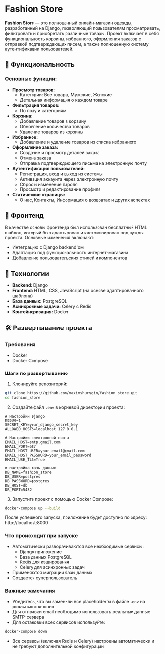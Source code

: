 # Fashion Store

**Fashion Store** — это полноценный онлайн-магазин одежды, разработанный на Django, позволяющий пользователям просматривать, фильтровать и приобретать различные товары. Проект включает в себя функциональность корзины, избранного, оформления заказов с отправкой подтверждающих писем, а также полноценную систему аутентификации пользователей.

## 🚀 Функциональность

### Основные функции:
- **Просмотр товаров:**
  - Категории: Все товары, Мужские, Женские
  - Детальная информация о каждом товаре
- **Фильтрация товаров:**
  - По полу и категориям
- **Корзина:**
  - Добавление товаров в корзину
  - Обновление количества товаров
  - Удаление товаров из корзины
- **Избранное:**
  - Добавление и удаление товаров из списка избранного
- **Оформление заказа:**
  - Создание и просмотр деталей заказа
  - Отмена заказа
  - Отправка подтверждающего письма на электронную почту
- **Аутентификация пользователей:**
  - Регистрация, вход и выход из системы
  - Активация аккаунта через электронную почту
  - Сброс и изменение пароля
  - Просмотр и редактирование профиля
- **Статические страницы:**
  - О нас, Контакты, Информация о возвратах и других аспектах

## 🎨 Фронтенд

В качестве основы фронтенда был использован бесплатный HTML шаблон, который был адаптирован и кастомизирован под нужды проекта. Основные изменения включают:
- Интеграцию с Django backend'ом
- Адаптацию под функциональность интернет-магазина
- Добавление пользовательских стилей и компонентов

## 🔧 Технологии

- **Backend:** Django
- **Frontend:** HTML, CSS, JavaScript (на основе адаптированного шаблона)
- **База данных:** PostgreSQL
- **Асинхронные задачи:** Celery с Redis
- **Контейнеризация:** Docker

## 🛠 Развертывание проекта

### Требования
- Docker
- Docker Compose

### Шаги по развертыванию

1. Клонируйте репозиторий:
```bash
git clone https://github.com/maximshurygin/fashion_store.git
cd fashion_store
```

2. Создайте файл `.env` в корневой директории проекта:
```
# Настройки Django
DEBUG=1
SECRET_KEY=your_django_secret_key
ALLOWED_HOSTS=localhost 127.0.0.1

# Настройки электронной почты
EMAIL_HOST=smtp.gmail.com
EMAIL_PORT=587
EMAIL_HOST_USER=your_email@gmail.com
EMAIL_HOST_PASSWORD=your_email_password
EMAIL_USE_TLS=True

# Настройка базы данных
DB_NAME=fashion_store
DB_USER=postgres
DB_PASSWORD=postgres
DB_HOST=db
DB_PORT=5432
```

3. Запустите проект с помощью Docker Compose:
```bash
docker-compose up --build
```

После успешного запуска, приложение будет доступно по адресу: http://localhost:8000

### Что происходит при запуске
- Автоматически разворачиваются все необходимые сервисы:
  - Django приложение
  - База данных PostgreSQL
  - Redis для кэширования
  - Celery для асинхронных задач
- Применяются миграции базы данных
- Создается суперпользователь

### Важные замечания
- Убедитесь, что вы заменили все placeholder'ы в файле `.env` на реальные значения
- Для отправки email необходимо использовать реальные данные SMTP-сервера
- Для остановки всех сервисов используйте:
```bash
docker-compose down
```
- Все сервисы (включая Redis и Celery) настроены автоматически и не требуют дополнительной конфигурации